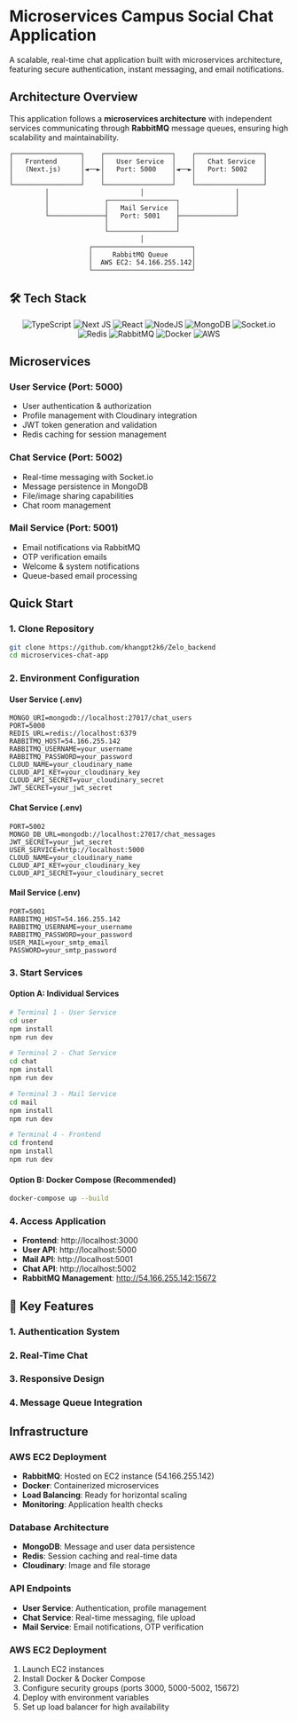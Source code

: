 #  Microservices Campus Social Chat Application

A scalable, real-time chat application built with microservices architecture, featuring secure authentication, instant messaging, and email notifications.

## Architecture Overview

This application follows a **microservices architecture** with independent services communicating through **RabbitMQ** message queues, ensuring high scalability and maintainability.

```
┌─────────────────┐    ┌─────────────────┐    ┌─────────────────┐
│   Frontend      │    │   User Service  │    │   Chat Service  │
│   (Next.js)     │◄──►│   Port: 5000    │◄──►│   Port: 5002    │
│                 │    │                 │    │                 │
└─────────────────┘    └─────────────────┘    └─────────────────┘
         │                       │                       │
         │              ┌─────────────────┐              │
         │              │   Mail Service  │              │
         └──────────────┤   Port: 5001    ├──────────────┘
                        │                 │
                        └─────────────────┘
                                 │
                    ┌─────────────────────────┐
                    │     RabbitMQ Queue      │
                    │  AWS EC2: 54.166.255.142│
                    └─────────────────────────┘
```

## 🛠️ Tech Stack

<div align="center">

![TypeScript](https://img.shields.io/badge/typescript-%23007ACC.svg?style=for-the-badge&logo=typescript&logoColor=white)
![Next JS](https://img.shields.io/badge/Next-black?style=for-the-badge&logo=next.js&logoColor=white)
![React](https://img.shields.io/badge/react-%2320232a.svg?style=for-the-badge&logo=react&logoColor=%2361DAFB)
![NodeJS](https://img.shields.io/badge/node.js-6DA55F?style=for-the-badge&logo=node.js&logoColor=white)
![MongoDB](https://img.shields.io/badge/MongoDB-%234ea94b.svg?style=for-the-badge&logo=mongodb&logoColor=white)
![Socket.io](https://img.shields.io/badge/Socket.io-black?style=for-the-badge&logo=socket.io&badgeColor=010101)
![Redis](https://img.shields.io/badge/redis-%23DD0031.svg?style=for-the-badge&logo=redis&logoColor=white)
![RabbitMQ](https://img.shields.io/badge/Rabbitmq-FF6600?style=for-the-badge&logo=rabbitmq&logoColor=white)
![Docker](https://img.shields.io/badge/docker-%230db7ed.svg?style=for-the-badge&logo=docker&logoColor=white)
![AWS](https://img.shields.io/badge/AWS-%23FF9900.svg?style=for-the-badge&logo=amazon-aws&logoColor=white)

</div>

## Microservices

### User Service (Port: 5000)
- User authentication & authorization
- Profile management with Cloudinary integration
- JWT token generation and validation
- Redis caching for session management

### Chat Service (Port: 5002)
- Real-time messaging with Socket.io
- Message persistence in MongoDB
- File/image sharing capabilities
- Chat room management

### Mail Service (Port: 5001)
- Email notifications via RabbitMQ
- OTP verification emails
- Welcome & system notifications
- Queue-based email processing

##  Quick Start


### 1. Clone Repository
```bash
git clone https://github.com/khangpt2k6/Zelo_backend
cd microservices-chat-app
```

### 2. Environment Configuration

#### User Service (.env)
```env
MONGO_URI=mongodb://localhost:27017/chat_users
PORT=5000
REDIS_URL=redis://localhost:6379
RABBITMQ_HOST=54.166.255.142
RABBITMQ_USERNAME=your_username
RABBITMQ_PASSWORD=your_password
CLOUD_NAME=your_cloudinary_name
CLOUD_API_KEY=your_cloudinary_key
CLOUD_API_SECRET=your_cloudinary_secret
JWT_SECRET=your_jwt_secret
```

#### Chat Service (.env)
```env
PORT=5002
MONGO_DB_URL=mongodb://localhost:27017/chat_messages
JWT_SECRET=your_jwt_secret
USER_SERVICE=http://localhost:5000
CLOUD_NAME=your_cloudinary_name
CLOUD_API_KEY=your_cloudinary_key
CLOUD_API_SECRET=your_cloudinary_secret
```

#### Mail Service (.env)
```env
PORT=5001
RABBITMQ_HOST=54.166.255.142
RABBITMQ_USERNAME=your_username
RABBITMQ_PASSWORD=your_password
USER_MAIL=your_smtp_email
PASSWORD=your_smtp_password
```

### 3. Start Services

#### Option A: Individual Services
```bash
# Terminal 1 - User Service
cd user
npm install
npm run dev

# Terminal 2 - Chat Service  
cd chat
npm install
npm run dev

# Terminal 3 - Mail Service
cd mail
npm install
npm run dev

# Terminal 4 - Frontend
cd frontend
npm install
npm run dev
```

#### Option B: Docker Compose (Recommended)
```bash
docker-compose up --build
```

### 4. Access Application
- **Frontend**: http://localhost:3000
- **User API**: http://localhost:5000
- **Mail API**: http://localhost:5001
- **Chat API**: http://localhost:5002
- **RabbitMQ Management**: http://54.166.255.142:15672

## 🌟 Key Features

### 1. Authentication System
### 2. Real-Time Chat

###  3. Responsive Design

### 4. Message Queue Integration

##  Infrastructure

### AWS EC2 Deployment
- **RabbitMQ**: Hosted on EC2 instance (54.166.255.142)
- **Docker**: Containerized microservices
- **Load Balancing**: Ready for horizontal scaling
- **Monitoring**: Application health checks

### Database Architecture
- **MongoDB**: Message and user data persistence
- **Redis**: Session caching and real-time data
- **Cloudinary**: Image and file storage


### API Endpoints
- **User Service**: Authentication, profile management
- **Chat Service**: Real-time messaging, file upload
- **Mail Service**: Email notifications, OTP verification


### AWS EC2 Deployment
1. Launch EC2 instances
2. Install Docker & Docker Compose
3. Configure security groups (ports 3000, 5000-5002, 15672)
4. Deploy with environment variables
5. Set up load balancer for high availability
